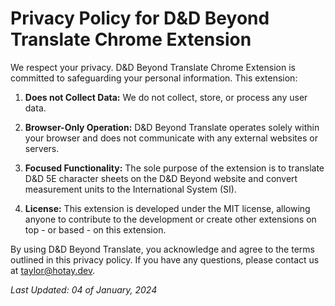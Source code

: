 # Privacy Policy for D&D Beyond Translate Chrome Extension

We respect your privacy. D&D Beyond Translate Chrome Extension is committed to safeguarding your personal information. This extension:

1. **Does not Collect Data:** We do not collect, store, or process any user data.

2. **Browser-Only Operation:** D&D Beyond Translate operates solely within your browser and does not communicate with any external websites or servers.

3. **Focused Functionality:** The sole purpose of the extension is to translate D&D 5E character sheets on the D&D Beyond website and convert measurement units to the International System (SI).

4. **License:** This extension is developed under the MIT license, allowing anyone to contribute to the development or create other extensions on top - or based - on this extension.

By using D&D Beyond Translate, you acknowledge and agree to the terms outlined in this privacy policy. If you have any questions, please contact us at [taylor@hotay.dev](mailto:taylor@hotay.dev).

*Last Updated: 04 of January, 2024*